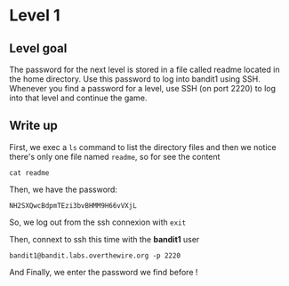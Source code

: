 # Level 1

## Level goal
The password for the next level is stored in a file called readme located in the home directory. Use this password to log into bandit1 using SSH. Whenever you find a password for a level, use SSH (on port 2220) to log into that level and continue the game.

## Write up

First, we exec a ```ls``` command to list the directory files and then we notice there's only one file named ```readme```, so for see the content
```
cat readme
```

Then, we have the password:
```
NH2SXQwcBdpmTEzi3bvBHMM9H66vVXjL
```

So, we log out from the ssh connexion with ```exit```

Then, connext to ssh this time with the **bandit1** user
```
bandit1@bandit.labs.overthewire.org -p 2220
```

And Finally, we enter the password we find before !
